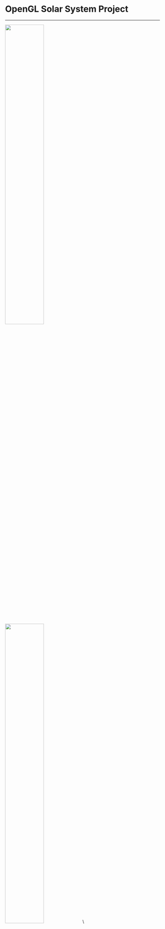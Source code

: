 # OpenGL Solar System Project
***
<img src="OPENGL2/res/blackHole.gif"  width=50% height=50%>
<img src="OPENGL2/res/OpenGL2.gif"  width=50% height=50%>\
<img src="OPENGL2/res/Solar-System.png"  width=50% height=50%>
<img src="OPENGL2/res/Shadow.png"  width=50% height=50%>
***
## Features
* *Instance Rendering*:
   Every asteroid has world matrix as attribute of vertex 
* *Shadow Mapping*:
    Shadows are implemented with basic shadow mapping
* *Voronoi Shader*:
    The movement of plasma is realized with special sun shader and UV map displacement
* *Bloom Effect*:
    Sun has little bloom like effect with HDR
* *Normal Maps*:
    Bumpiness in textures are added with normal mapping
 * *Black Hole*:
    Black hole is implemented as post-processing effect
